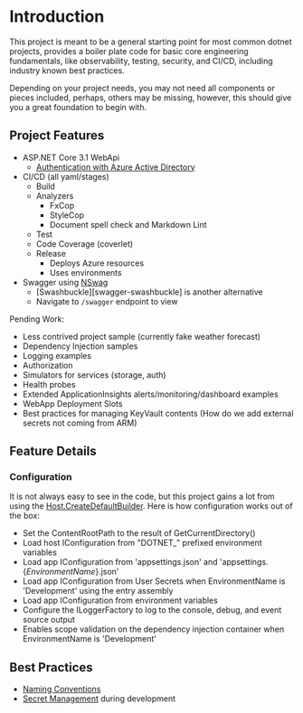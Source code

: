 # Introduction

This project is meant to be a general starting point for most common dotnet projects, provides a boiler plate code for basic core engineering fundamentals, like observability, testing, security, and CI/CD, including industry known best practices.

Depending on your project needs, you may not need all components or pieces included, perhaps, others may be missing, however, this should give you a great foundation to begin with.

## Project Features

- ASP.NET Core 3.1 WebApi
  - [Authentication with Azure Active Directory](./Authentication.md)
- CI/CD (all yaml/stages)
  - Build
  - Analyzers
    - FxCop
    - StyleCop
    - Document spell check and Markdown Lint
  - Test
  - Code Coverage (coverlet)
  - Release
    - Deploys Azure resources
    - Uses environments
- Swagger using [NSwag][swagger-nswag]
  - [Swashbuckle][swagger-swashbuckle] is another alternative
  - Navigate to `/swagger` endpoint to view

Pending Work:

- Less contrived project sample (currently fake weather forecast)
- Dependency Injection samples
- Logging examples
- Authorization
- Simulators for services (storage, auth)
- Health probes
- Extended ApplicationInsights alerts/monitoring/dashboard examples
- WebApp Deployment Slots
- Best practices for managing KeyVault contents (How do we add external secrets not coming from ARM)

## Feature Details

### Configuration

It is not always easy to see in the code, but this project gains a lot from using the [Host.CreateDefaultBuilder][dotnet-configuration-default-builder].  Here is how configuration works out of the box:

- Set the ContentRootPath to the result of GetCurrentDirectory()
- Load host IConfiguration from "DOTNET_" prefixed environment variables
- Load app IConfiguration from 'appsettings.json' and 'appsettings.{_*EnvironmentName*_}.json'
- Load app IConfiguration from User Secrets when EnvironmentName is 'Development' using the entry assembly
- Load app IConfiguration from environment variables
- Configure the ILoggerFactory to log to the console, debug, and event source output
- Enables scope validation on the dependency injection container when EnvironmentName is 'Development'

## Best Practices

- [Naming Conventions][naming]
- [Secret Management][developer-secret-management] during development

[naming]: https://docs.microsoft.com/en-us/dotnet/standard/design-guidelines/naming-guidelines
[developer-secret-management]: https://docs.microsoft.com/en-us/aspnet/core/security/app-secrets?view=aspnetcore-3.1&tabs=windows
[code-coverage]: https://docs.microsoft.com/en-us/azure/devops/pipelines/ecosystems/dotnet-core?view=azure-devops#collect-code-coverage
[dotnet-configuration]: https://docs.microsoft.com/en-us/aspnet/core/fundamentals/configuration/?view=aspnetcore-3.1
[dotnet-configuration-default-builder]: https://docs.microsoft.com/en-us/dotnet/api/microsoft.extensions.hosting.host.createdefaultbuilder?view=dotnet-plat-ext-3.1

[swagger-nswag]: https://docs.microsoft.com/en-us/aspnet/core/tutorials/getting-started-with-nswag?view=aspnetcore-3.1&tabs=visual-studio
[swagger-swashbucke]: https://docs.microsoft.com/en-us/aspnet/core/tutorials/getting-started-with-swashbuckle?view=aspnetcore-3.1&tabs=visual-studio
